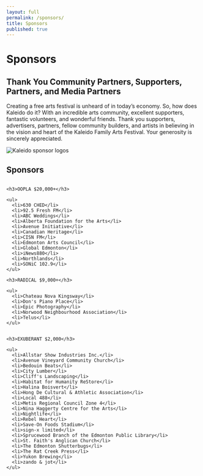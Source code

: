 ```yaml
---
layout: full
permalink: /sponsors/
title: Sponsors
published: true
---
```


# Sponsors

## Thank You Community Partners, Supporters, Partners, and Media Partners

Creating a free arts festival is unheard of in today’s economy. So, how does Kaleido do it? With an incredible arts community, excellent supporters, fantastic volunteers, and wonderful friends. Thank you supporters, advertisers, partners, fellow community builders, and artists in believing in the vision and heart of the Kaleido Family Arts Festival. Your generosity is sincerely appreciated.

<img src="{{ site.uploads }}kaleido-sponsors.jpg" alt="Kaleido sponsor logos">

## Sponsors

<div class="row">
  <div class="columns large-6">


    <h3>OOPLA $20,000+</h3>

    <ul>
      <li>630 CHED</li>
      <li>92.5 Fresh FM</li>
      <li>ABC Weddings</li>
      <li>Alberta Foundation for the Arts</li>
      <li>Avenue Initiative</li>
      <li>Canadian Heritage</li>
      <li>CISN FM</li>
      <li>Edmonton Arts Council</li>
      <li>Global Edmonton</li>
      <li>iNews880</li>
      <li>Northlands</li>
      <li>SONiC 102.9</li>
    </ul>

    <h3>RADICAL $9,000+</h3>

    <ul>
      <li>Chateau Nova Kingsway</li>
      <li>Don's Piano Place</li>
      <li>Epic Photography</li>
      <li>Norwood Neighbourhood Association</li>
      <li>Telus</li>
    </ul>


  </div>
  <div class="columns large-6">

    <h3>EXUBERANT $2,000</h3>

    <ul>
      <li>Allstar Show Industries Inc.</li>
      <li>Avenue Vineyard Community Church</li>
      <li>Bedouin Beats</li>
      <li>City Lumber</li>
      <li>Cliff's Landscaping</li>
      <li>Habitat for Humanity ReStore</li>
      <li>Halina Boisvert</li>
      <li>Hong De Cultural & Athletic Association</li>
      <li>Local 488</li>
      <li>Metis Regional Council Zone 4</li>
      <li>Nina Haggerty Centre for the Arts</li>
      <li>Nightlife</li>
      <li>Rebel Heart</li>
      <li>Save-On Foods Stadium</li>
      <li>sign-x limited</li>
      <li>Sprucewood Branch of the Edmonton Public Library</li>
      <li>St. Faith's Anglican Church</li>
      <li>The Edmonton Shutterbugs</li>
      <li>The Rat Creek Press</li>
      <li>Yukon Brewing</li>
      <li>zando & jot</li>
    </ul>

  </div>
</div>


